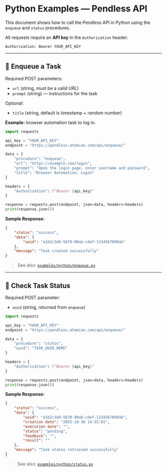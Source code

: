 # Python Examples — Pendless API

This document shows how to call the Pendless API in Python using the `enqueue` and `status` procedures.

All requests require an **API key** in the `Authorization` header:

```
Authorization: Bearer YOUR_API_KEY
```

---

## 📝 Enqueue a Task

Required POST parameters:

- `url` (string, must be a valid URL)  
- `prompt` (string) — instructions for the task  

Optional:

- `title` (string, default is timestamp + random number)  

**Example:** browser automation task to log in.

```python
import requests

api_key = "YOUR_API_KEY"
endpoint = "https://pendless.atomian.com/api/enqueue/"

data = {
    "procedure": "enqueue",
    "url": "https://example.com/login",
    "prompt": "Open the login page, enter username and password",
    "title": "Browser Automation: Login"
}

headers = {
    "Authorization": f"Bearer {api_key}"
}

response = requests.post(endpoint, json=data, headers=headers)
print(response.json())
```

**Sample Response:**

```json
{
    "status": "success",
    "data": {
        "uuid": "a1b2c3d4-5678-90ab-cdef-1234567890ab"
    },
    "message": "Task created successfully"
}
```

> See also: [`examples/python/enqueue.py`](../examples/python/enqueue.py)

---

## 📝 Check Task Status

Required POST parameter:

- `uuid` (string, returned from `enqueue`)  

```python
import requests

api_key = "YOUR_API_KEY"
endpoint = "https://pendless.atomian.com/api/enqueue/"

data = {
    "procedure": "status",
    "uuid": "TASK_UUID_HERE"
}

headers = {
    "Authorization": f"Bearer {api_key}"
}

response = requests.post(endpoint, json=data, headers=headers)
print(response.json())
```

**Sample Response:**

```json
{
    "status": "success",
    "data": {
        "uuid": "a1b2c3d4-5678-90ab-cdef-1234567890ab",
        "creation date": "2025-10-16 14:22:01",
        "execution date": "",
        "status": "pending",
        "feedback": "",
        "result": ""
    },
    "message": "Task status retrieved successfully"
}
```

> See also: [`examples/python/status.py`](../examples/python/status.py)
